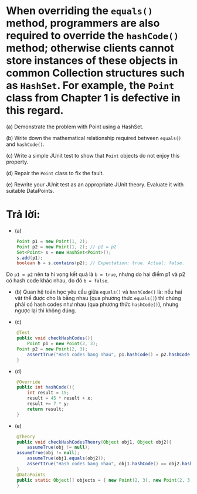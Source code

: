 # When overriding the `equals()` method, programmers are also required to override the `hashCode()` method; otherwise clients cannot store instances of these objects in common Collection structures such as `HashSet`. For example, the `Point` class from Chapter 1 is defective in this regard.
(a) Demonstrate the problem with Point using a HashSet.

(b) Write down the mathematical relationship required between `equals()` and `hashCode()`.

(c) Write a simple JUnit test to show that `Point` objects do not enjoy this property.

(d) Repair the `Point` class to fix the fault.

(e) Rewrite your JUnit test as an appropriate JUnit theory. Evaluate it with suitable DataPoints.


# Trả lời:

* (a) 
```java
    Point p1 = new Point(1, 2);
    Point p2 = new Point(1, 2); // p1 = p2
    Set<Point> s = new HashSet<Point>();
    s.add(p1);
    boolean b = s.contains(p2); // Expectation: true. Actual: false.
```
Do `p1 = p2` nên ta hi vọng kết quả là `b = true`, nhưng do hai điểm p1 và p2 có hash code khác nhau, do đó `b = false`.

* (b) Quan hệ toán học yêu cầu giữa `equals()` và `hashCode()` là: nếu hai vật thể được cho là bằng nhau (qua phương thức `equals()`) thì chúng phải có hash codes như nhau (qua phương thức `hashCode()`), nhưng ngược lại thì không đúng.

* (c)
```java
    @Test
    public void checkHashCodes(){
        Point p1 = new Point(2, 3);
	Point p2 = new Point(2, 3);
        assertTrue("Hash codes bang nhau", p1.hashCode() = p2.hashCode());
    }
```

* (d)
```java
    @Override
    public int hashCode(){
        int result = 15;
        result = 45 * result + x;
        result += 7 * y;
        return result;
    }
```

* (e)
```java
    @Theory
    public void checkHashCodesTheory(Object obj1, Object obj2){
        assumeTrue(obj != null);
	assumeTrue(obj != null);
        assumeTrue(obj1.equals(obj2));
        assertTrue("Hash codes bang nhau", obj1.hashCode() == obj2.hashCode());
    }
    @DataPoints
    public static Object[] objects = { new Point(2, 3), new Point(2, 3), new Point(1, 3), "das", null};
    }
```